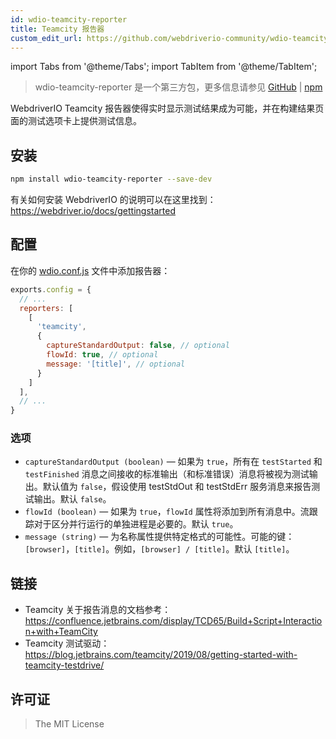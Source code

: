 ```yaml
---
id: wdio-teamcity-reporter
title: Teamcity 报告器
custom_edit_url: https://github.com/webdriverio-community/wdio-teamcity-reporter/edit/main/README.md
---
```


import Tabs from '@theme/Tabs';
import TabItem from '@theme/TabItem';

> wdio-teamcity-reporter 是一个第三方包，更多信息请参见 [GitHub](https://github.com/webdriverio-community/wdio-teamcity-reporter) | [npm](https://www.npmjs.com/package/wdio-teamcity-reporter)

WebdriverIO Teamcity 报告器使得实时显示测试结果成为可能，并在构建结果页面的测试选项卡上提供测试信息。


## 安装

```bash
npm install wdio-teamcity-reporter --save-dev
```

有关如何安装 WebdriverIO 的说明可以在这里找到：https://webdriver.io/docs/gettingstarted


## 配置

在你的 [wdio.conf.js](http://webdriver.io/guide/testrunner/configurationfile.html) 文件中添加报告器：

```javascript
exports.config = {
  // ...
  reporters: [
    [
      'teamcity',
      {
        captureStandardOutput: false, // optional
        flowId: true, // optional
        message: '[title]', // optional
      }
    ]
  ],
  // ...
}
```

### 选项

- `captureStandardOutput (boolean)` — 如果为 `true`，所有在 `testStarted` 和 `testFinished` 消息之间接收的标准输出（和标准错误）消息将被视为测试输出。默认值为 `false`，假设使用 testStdOut 和 testStdErr 服务消息来报告测试输出。默认 `false`。
- `flowId (boolean)` — 如果为 `true`，`flowId` 属性将添加到所有消息中。流跟踪对于区分并行运行的单独进程是必要的。默认 `true`。
- `message (string)` — 为名称属性提供特定格式的可能性。可能的键：`[browser]`，`[title]`。例如，`[browser] / [title]`。默认 `[title]`。


## 链接

- Teamcity 关于报告消息的文档参考：https://confluence.jetbrains.com/display/TCD65/Build+Script+Interaction+with+TeamCity
- Teamcity 测试驱动：https://blog.jetbrains.com/teamcity/2019/08/getting-started-with-teamcity-testdrive/


## 许可证

> The MIT License